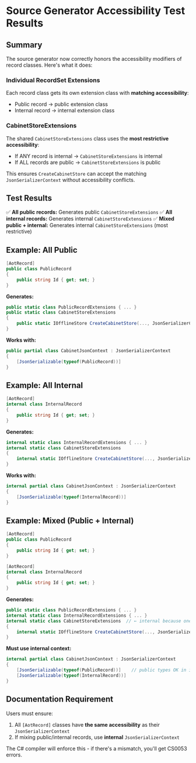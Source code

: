 # Source Generator Accessibility Test Results

## Summary

The source generator now correctly honors the accessibility modifiers of record classes. Here's what it does:

### Individual RecordSet Extensions

Each record class gets its own extension class with **matching accessibility**:

- Public record → public extension class
- Internal record → internal extension class

### CabinetStoreExtensions  

The shared `CabinetStoreExtensions` class uses the **most restrictive accessibility**:

- If ANY record is internal → `CabinetStoreExtensions` is internal
- If ALL records are public → `CabinetStoreExtensions` is public

This ensures `CreateCabinetStore` can accept the matching `JsonSerializerContext` without accessibility conflicts.

## Test Results

✅ **All public records:** Generates public `CabinetStoreExtensions`
✅ **All internal records:** Generates internal `CabinetStoreExtensions`
✅ **Mixed public + internal:** Generates internal `CabinetStoreExtensions` (most restrictive)

## Example: All Public

```csharp
[AotRecord]
public class PublicRecord
{
    public string Id { get; set; }
}
```

**Generates:**

```csharp
public static class PublicRecordExtensions { ... }
public static class CabinetStoreExtensions
{
    public static IOfflineStore CreateCabinetStore(..., JsonSerializerContext jsonContext)
}
```

**Works with:**

```csharp
public partial class CabinetJsonContext : JsonSerializerContext
{
    [JsonSerializable(typeof(PublicRecord))]
}
```

## Example: All Internal

```csharp
[AotRecord]
internal class InternalRecord
{
    public string Id { get; set; }
}
```

**Generates:**

```csharp
internal static class InternalRecordExtensions { ... }
internal static class CabinetStoreExtensions
{
    internal static IOfflineStore CreateCabinetStore(..., JsonSerializerContext jsonContext)
}
```

**Works with:**

```csharp
internal partial class CabinetJsonContext : JsonSerializerContext
{
    [JsonSerializable(typeof(InternalRecord))]
}
```

## Example: Mixed (Public + Internal)

```csharp
[AotRecord]
public class PublicRecord
{
    public string Id { get; set; }
}

[AotRecord]
internal class InternalRecord
{
    public string Id { get; set; }
}
```

**Generates:**

```csharp
public static class PublicRecordExtensions { ... }
internal static class InternalRecordExtensions { ... }
internal static class CabinetStoreExtensions  // ← internal because one record is internal!
{
    internal static IOfflineStore CreateCabinetStore(..., JsonSerializerContext jsonContext)
}
```

**Must use internal context:**

```csharp
internal partial class CabinetJsonContext : JsonSerializerContext
{
    [JsonSerializable(typeof(PublicRecord))]    // public types OK in internal context
    [JsonSerializable(typeof(InternalRecord))]
}
```

## Documentation Requirement

Users must ensure:

1. All `[AotRecord]` classes have **the same accessibility** as their `JsonSerializerContext`
2. If mixing public/internal records, use **internal** `JsonSerializerContext`

The C# compiler will enforce this - if there's a mismatch, you'll get CS0053 errors.
